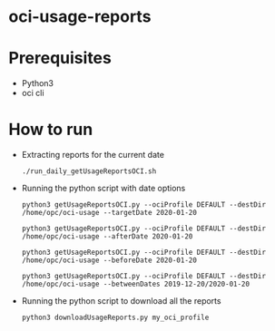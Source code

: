 # oci-usage-reports

# Prerequisites
- Python3
- oci cli

# How to run
- Extracting reports for the current date

    `./run_daily_getUsageReportsOCI.sh`

- Running the python script with date options

    `python3 getUsageReportsOCI.py --ociProfile DEFAULT --destDir /home/opc/oci-usage --targetDate 2020-01-20`

    `python3 getUsageReportsOCI.py --ociProfile DEFAULT --destDir /home/opc/oci-usage --afterDate 2020-01-20`

    `python3 getUsageReportsOCI.py --ociProfile DEFAULT --destDir /home/opc/oci-usage --beforeDate 2020-01-20`
    
    `python3 getUsageReportsOCI.py --ociProfile DEFAULT --destDir /home/opc/oci-usage --betweenDates 2019-12-20/2020-01-20`

- Running the python script to download all the reports

    `python3 downloadUsageReports.py my_oci_profile`